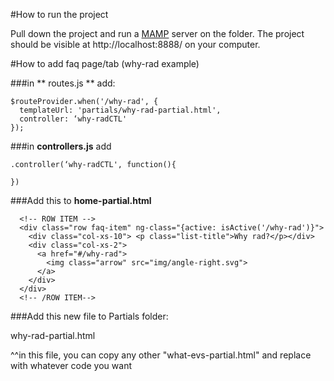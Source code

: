 #How to run the project

Pull down the project and run a [MAMP](https://www.mamp.info/en/) server on the folder. 
The project should be visible at http://localhost:8888/ on your computer.

#How to add faq page/tab (why-rad example)

###in ** routes.js ** add: 
```
$routeProvider.when('/why-rad', {
  templateUrl: 'partials/why-rad-partial.html',
  controller: ‘why-radCTL'
});
```

###in **controllers.js** add
```
.controller(‘why-radCTL', function(){

})
```

###Add this to **home-partial.html**
```
  <!-- ROW ITEM -->
  <div class="row faq-item" ng-class="{active: isActive('/why-rad')}">
    <div class="col-xs-10"> <p class="list-title">Why rad?</p></div>
    <div class="col-xs-2">
      <a href="#/why-rad">
        <img class="arrow" src="img/angle-right.svg">
      </a>
    </div>
  </div>
  <!-- /ROW ITEM-->
```
###Add this new file to Partials folder:


why-rad-partial.html

^^in this file, you can copy any other "what-evs-partial.html" and replace with whatever code you want

